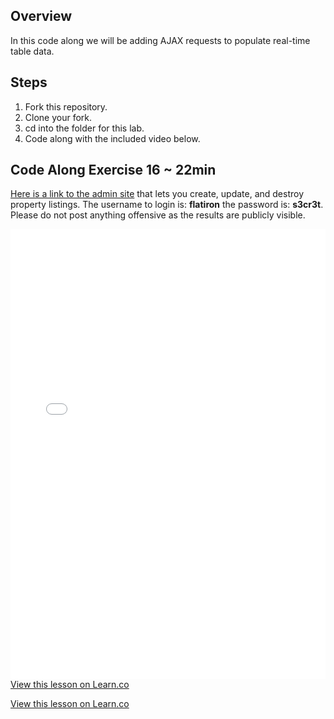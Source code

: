 ## Overview

In this code along we will be adding AJAX requests to populate real-time table data.

## Steps

1. Fork this repository.
2. Clone your fork.
3. cd into the folder for this lab.
4. Code along with the included video below.

## Code Along Exercise 16 ~ 22min

[Here is a link to the admin site](http://exceptional-realty-property-ad.herokuapp.com/) that lets you create, update, and destroy property listings. The username to login is: **flatiron** the password is: **s3cr3t**. Please do not post anything offensive as the results are publicly visible.

<iframe width="100%" height="720" src="//www.youtube.com/embed/4HUDCzldpzw" frameborder="0" allowfullscreen></iframe>
<a href='https://learn.co/lessons/fe-code-along-ex-16' data-visibility='hidden'>View this lesson on Learn.co</a>

<a href='https://learn.co/lessons/fe-code-along-ex-16' data-visibility='hidden'>View this lesson on Learn.co</a>
